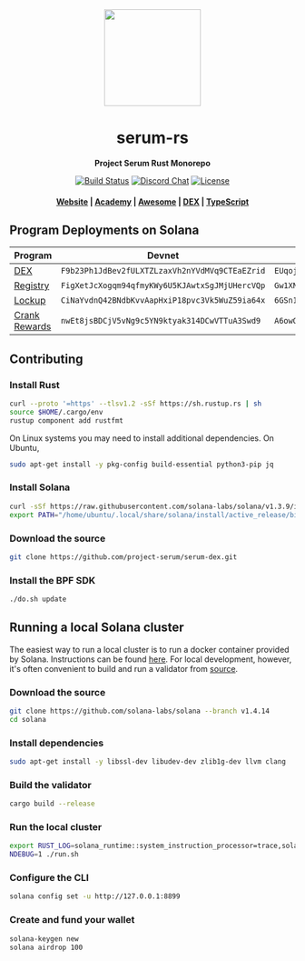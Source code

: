 <div align="center">
  <img height="170" src="http://github.com/project-serum/awesome-serum/blob/master/logo-serum.png?raw=true" />

  <h1>serum-rs</h1>

  <p>
    <strong>Project Serum Rust Monorepo</strong>
  </p>

  <p>
    <a href="https://travis-ci.com/project-serum/serum-dex"><img alt="Build Status" src="https://travis-ci.com/project-serum/serum-dex.svg?branch=master" /></a>
    <a href="https://discord.com/channels/739225212658122886"><img alt="Discord Chat" src="https://img.shields.io/discord/739225212658122886?color=blueviolet" /></a>
    <a href="https://opensource.org/licenses/Apache-2.0"><img alt="License" src="https://img.shields.io/github/license/project-serum/serum-dex?color=blue" /></a>
  </p>

  <h4>
    <a href="https://projectserum.com/">Website</a>
    <span> | </span>
    <a href="https://serum-academy.com/en/">Academy</a>
    <span> | </span>
    <a href="https://github.com/project-serum/awesome-serum">Awesome</a>
    <span> | </span>
    <a href="https://dex.projectserum.com/#/">DEX</a>
    <span> | </span>
    <a href="https://github.com/project-serum/serum-ts">TypeScript</a>
  </h4>
</div>

## Program Deployments on Solana

| Program | Devnet | Mainnet Beta |
| --------|--------|------------- |
| [DEX](/dex)     | `F9b23Ph1JdBev2fULXTZLzaxVh2nYVdMVq9CTEaEZrid` | `EUqojwWA2rd19FZrzeBncJsm38Jm1hEhE3zsmX3bRc2o` |
| [Registry](/registry/program) | `FigXetJcXogqm94qfmyKWy6U5KJAwtxSgJMjUHercVQp` | `Gw1XNGbSnx7PJcHTTuxxhWfkjjPmq29Qkv1hWbVFnrDp` |
| [Lockup](/lockup/program) | `CiNaYvdnQ42BNdbKvvAapHxiP18pvc3Vk5WuZ59ia64x` | `6GSn1woRF541HaiEWqNofYn8quzJuRBPi1nwoho8zNnh` |
| [Crank Rewards](/registry/rewards/program) | `nwEt8jsBDCjV5vNg9c5YN9ktyak314DCwVTTuA3Swd9` | `A6owGf3tHCcj7BfJe5MHQmoLNYjTZhrGYXo4HeAvJVbP `|

## Contributing

### Install Rust

```bash
curl --proto '=https' --tlsv1.2 -sSf https://sh.rustup.rs | sh
source $HOME/.cargo/env
rustup component add rustfmt
```

On Linux systems you may need to install additional dependencies. On Ubuntu,

```bash
sudo apt-get install -y pkg-config build-essential python3-pip jq
```

### Install Solana

```bash
curl -sSf https://raw.githubusercontent.com/solana-labs/solana/v1.3.9/install/solana-install-init.sh | sh -s - v1.3.9
export PATH="/home/ubuntu/.local/share/solana/install/active_release/bin:$PATH"
```

### Download the source

```bash
git clone https://github.com/project-serum/serum-dex.git
```

### Install the BPF SDK

```bash
./do.sh update
```

## Running a local Solana cluster

The easiest way to run a local cluster is to run a docker container provided by Solana.
Instructions can be found [here](https://solana-labs.github.io/solana-web3.js/). For local development, however, it's often convenient to build and run a validator from [source](https://github.com/solana-labs/solana).

### Download the source

```bash
git clone https://github.com/solana-labs/solana --branch v1.4.14
cd solana
```

### Install dependencies

```bash
sudo apt-get install -y libssl-dev libudev-dev zlib1g-dev llvm clang
```

### Build the validator

```bash
cargo build --release
```

### Run the local cluster

```bash
export RUST_LOG=solana_runtime::system_instruction_processor=trace,solana_runtime::message_processor=info,solana_bpf_loader=debug,solana_rbpf=debug
NDEBUG=1 ./run.sh
```

### Configure the CLI

```bash
solana config set -u http://127.0.0.1:8899
```

### Create and fund your wallet

```bash
solana-keygen new
solana airdrop 100
```
